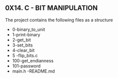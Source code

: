 ## 0X14. C - BIT MANIPULATION
The project contains the following files as a structure

 - 0-binary_to_unit
 - 1-print-binary
 - 2-get_bit
 - 3-set_bits
 - 4-clear_bit
 - 5 -flip_bits.c
 - 100-get_endianness
 - 101-password
 - main.h
 -README.md
